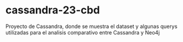 # cassandra-23-cbd
Proyecto de Cassandra, donde se muestra el dataset y algunas querys utilizadas para el analisis comparativo entre Cassandra y Neo4j
